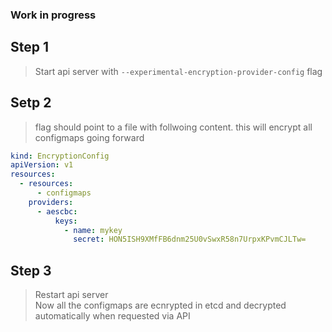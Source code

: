 ### Work in progress

## Step 1
> Start api server with `--experimental-encryption-provider-config`  flag

## Setp 2
> flag should point to a file with follwoing content.    this will encrypt all configmaps going forward

```yaml
kind: EncryptionConfig
apiVersion: v1
resources:
  - resources: 
      - configmaps
    providers:
      - aescbc:
          keys:
            - name: mykey
              secret: HON5ISH9XMfFB6dnm25U0vSwxR58n7UrpxKPvmCJLTw=
 ```
 
 ## Step 3
 > Restart api server   
 > Now all the configmaps are ecnrypted in etcd and decrypted automatically when requested via API
 
